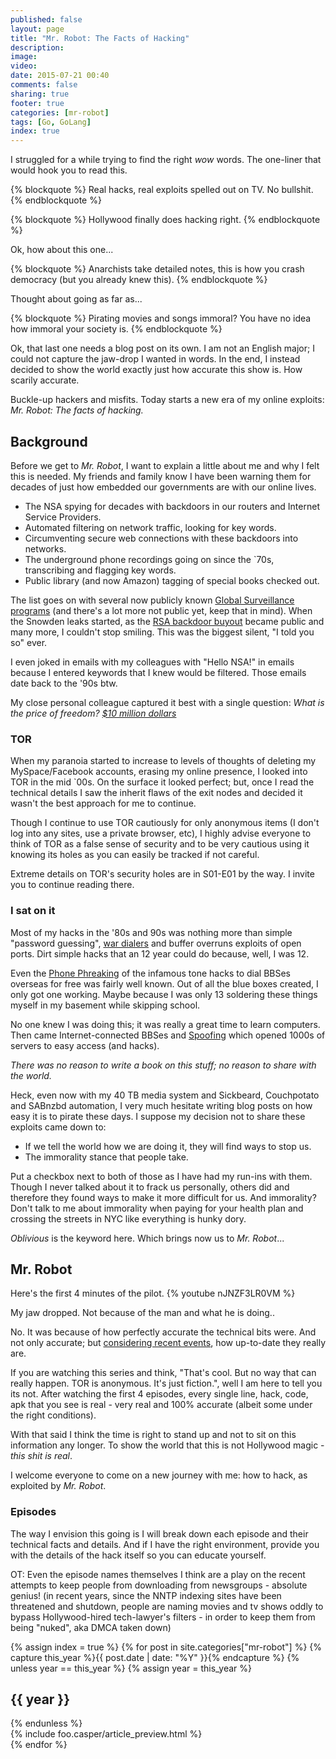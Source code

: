 ```yaml
---
published: false
layout: page
title: "Mr. Robot: The Facts of Hacking"
description:
image:
video:
date: 2015-07-21 00:40
comments: false
sharing: true
footer: true
categories: [mr-robot]
tags: [Go, GoLang]
index: true
---
```


I struggled for a while trying to find the right *wow* words.  The one-liner that would hook you to read this.

{% blockquote %}
Real hacks, real exploits spelled out on TV.  No bullshit.
{% endblockquote %}

{% blockquote %}
Hollywood finally does hacking right.
{% endblockquote %}

Ok, how about this one...

{% blockquote %}
Anarchists take detailed notes, this is how you crash democracy (but you already knew this).
{% endblockquote %}

Thought about going as far as...

{% blockquote %}
Pirating movies and songs immoral? You have no idea how immoral your society is.
{% endblockquote %}

Ok, that last one needs a blog post on its own.  I am not an English major; I could not capture the jaw-drop I wanted in words.  In the end, I instead decided to show the world exactly just how accurate this show is.  How scarily accurate.

Buckle-up hackers and misfits.  Today starts a new era of my online exploits: *Mr. Robot: The facts of hacking.*

## Background

Before we get to *Mr. Robot*, I want to explain a little about me and why I felt this is needed.  My friends and family know I have been warning them for decades of just how embedded our governments are with our online lives.

* The NSA spying for decades with backdoors in our routers and Internet Service Providers.
* Automated filtering on network traffic, looking for key words.
* Circumventing secure web connections with these backdoors into networks.
* The underground phone recordings going on since the `70s, transcribing and flagging key words.
* Public library (and now Amazon) tagging of special books checked out.

The list goes on with several now publicly known <a href="https://en.wikipedia.org/wiki/Global_surveillance_disclosures_(2013%E2%80%93present)" title="Global Surveillance programs">Global Surveillance programs</a> (and there's a lot more not public yet, keep that in mind).  When the Snowden leaks started, as the [RSA backdoor buyout](http://www.theverge.com/2013/12/20/5231006/nsa-paid-10-million-for-a-back-door-into-rsa-encryption-according-to) became public and many more, I couldn't stop smiling. This was the biggest silent, "I told you so" ever.

I even joked in emails with my colleagues with "Hello NSA!" in emails because I entered keywords that I knew would be filtered.  Those emails date back to the '90s btw.

My close personal colleague captured it best with a single question: *What is the price of freedom? <a href="http://www.theverge.com/2013/12/20/5231006/nsa-paid-10-million-for-a-back-door-into-rsa-encryption-according-to" title="RSA Backdoor $10 million">$10 million dollars</a>*

### TOR

When my paranoia started to increase to levels of thoughts of deleting my MySpace/Facebook accounts, erasing my online presence, I looked into TOR in the mid `00s.  On the surface it looked perfect; but, once I read the technical details I saw the inherit flaws of the exit nodes and decided it wasn't the best approach for me to continue.

Though I continue to use TOR cautiously for only anonymous items (I don't log into any sites, use a private browser, etc), I highly advise everyone to think of TOR as a false sense of security and to be very cautious using it knowing its holes as you can easily be tracked if not careful.

Extreme details on TOR's security holes are in S01-E01 by the way.  I invite you to continue reading there.

### I sat on it

Most of my hacks in the '80s and 90s was nothing more than simple "password guessing", [war dialers](https://en.wikipedia.org/wiki/War_dialing) and buffer overruns exploits of open ports.  Dirt simple hacks that an 12 year could do because, well, I was 12.

Even the [Phone Phreaking](https://en.wikipedia.org/wiki/Phreaking) of the infamous tone hacks to dial BBSes overseas for free was fairly well known.  Out of all the blue boxes created, I only got one working.  Maybe because I was only 13 soldering these things myself in my basement while skipping school.

No one knew I was doing this; it was really a great time to learn computers.  Then came Internet-connected BBSes and [Spoofing](https://en.wikipedia.org/wiki/Spoofing_attack) which opened 1000s of servers to easy access (and hacks).

*There was no reason to write a book on this stuff; no reason to share with the world.*

Heck, even now with my 40 TB media system and Sickbeard, Couchpotato and SABnzbd automation, I very much hesitate writing blog posts on how easy it is to pirate these days.  I suppose my decision not to share these exploits came down to:

* If we tell the world how we are doing it, they will find ways to stop us.
* The immorality stance that people take.

Put a checkbox next to both of those as I have had my run-ins with them.  Though I never talked about it to frack us personally, others did and therefore they found ways to make it more difficult for us.  And immorality?  Don't talk to me about immorality when paying for your health plan and crossing the streets in NYC like everything is hunky dory.

*Oblivious* is the keyword here.  Which brings now us to *Mr. Robot*...

## Mr. Robot

Here's the first 4 minutes of the pilot.
{% youtube nJNZF3LR0VM %}

My jaw dropped.  Not because of the man and what he is doing..

No.  It was because of how perfectly accurate the technical bits were.  And not only accurate; but [considering recent events](http://www.wired.com/2013/11/silk-road/), how up-to-date they really are.

If you are watching this series and think, "That's cool.  But no way that can really happen.  TOR is anonymous.  It's just fiction.", well I am here to tell you its not.  After watching the first 4 episodes, every single line, hack, code, apk that you see is real - very real and 100% accurate (albeit some under the right conditions).

With that said I think the time is right to stand up and not to sit on this information any longer.  To show the world that this is not Hollywood magic - *this shit is real*.

I welcome everyone to come on a new journey with me: how to hack, as exploited by *Mr. Robot*.

### Episodes

The way I envision this going is I will break down each episode and their technical facts and details.  And if I have the right environment, provide you with the details of the hack itself so you can educate yourself.

OT: Even the episode names themselves I think are a play on the recent attempts to keep people from downloading from newsgroups - absolute genius!  (in recent years, since the NNTP indexing sites have been threatened and shutdown, people are naming movies and tv shows oddly to bypass Hollywood-hired tech-lawyer's filters - in order to keep them from being "nuked", aka DMCA taken down)

{% assign index = true %}
{% for post in site.categories["mr-robot"] %}
{% capture this_year %}{{ post.date | date: "%Y" }}{% endcapture %}
{% unless year == this_year %}
  {% assign year = this_year %}
  <h2>{{ year }}</h2>
{% endunless %}
<article>
  {% include foo.casper/article_preview.html %}
</article>
{% endfor %}
